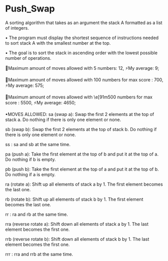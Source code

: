 # Push_Swap
A sorting algorithm that takes as an argument the stack A formatted as a list of integers.

• The program must display the shortest sequence of instructions needed to sort stack
  A with the smallest number at the top.

• The goal is to sort the stack in ascending order with the lowest possible number of operations.


🧠Maximum amount of moves allowed with 5 numbers: 12,
    ⚡My average: 9;

🧠Maximum amount of moves allowed with 100 numbers for max score : 700,
  ⚡My average: 575;

🧠Maximum amount of moves allowed with \e[91m500 numbers for max score : 5500,
⚡My average: 4650;



•MOVES ALLOWED:
sa (swap a): Swap the first 2 elements at the top of stack a.
    Do nothing if there is only one element or none.


sb (swap b): Swap the first 2 elements at the top of stack b.
    Do nothing if there is only one element or none.


ss : sa and sb at the same time.


pa (push a): Take the first element at the top of b and put it at the top of a.
    Do nothing if b is empty.


pb (push b): Take the first element at the top of a and put it at the top of b.
    Do nothing if a is empty.


ra (rotate a): Shift up all elements of stack a by 1.
    The first element becomes the last one.


rb (rotate b): Shift up all elements of stack b by 1.
    The first element becomes the last one.


rr : ra and rb at the same time.


rra (reverse rotate a): Shift down all elements of stack a by 1.
     The last element becomes the first one.


rrb (reverse rotate b): Shift down all elements of stack b by 1.
     The last element becomes the first one.


rrr : rra and rrb at the same time.
